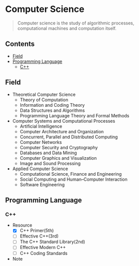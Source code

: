 # Computer Science

> Computer science is the study of algorithmic processes, computational machines and
> computation itself.

## Contents

- [Field](#Field)
- [Programming Language](#Programming-Language) 
    - [C++](#c) 


## Field

- Theoretical Computer Science
    - Theory of Computation
    - Information and Coding Theory
    - Data Structures and Algorithms
    - Programming Language Theory and Formal Methods
- Computer Systems and Computational Processes
    - Artificial Intelligence
    - Computer Architecture and Organization
    - Concurrent, Parallel and Distributed Computing
    - Computer Networks
    - Computer Security and Cryptography
    - Databases and Data Mining
    - Computer Graphics and Visualization
    - Image and Sound Processing
- Applied Computer Science
    - Computational Science, Finance and Engineering
    - Social Computing and Human–Computer Interaction
    - Software Engineering

## Programming Language

### C++
- Resource
    - [x] C++ Primer(5th)
    - [ ] Effective C++(3rd)
    - [ ] The C++ Standard Library(2nd)
    - [ ] Effective Modern C++
    - [ ] C++ Coding Standards
- Note





